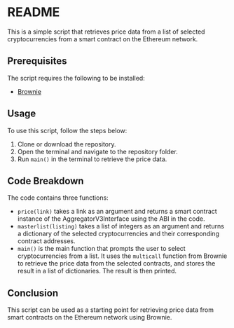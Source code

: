# README

This is a simple script that retrieves price data from a list of selected cryptocurrencies from a smart contract on the Ethereum network. 

## Prerequisites
The script requires the following to be installed:
- [Brownie](https://eth-brownie.readthedocs.io/en/stable/install.html)

## Usage
To use this script, follow the steps below:
1. Clone or download the repository.
2. Open the terminal and navigate to the repository folder.
3. Run `main()` in the terminal to retrieve the price data.

## Code Breakdown
The code contains three functions:
- `price(link)` takes a link as an argument and returns a smart contract instance of the AggregatorV3Interface using the ABI in the code.
- `masterlist(listing)` takes a list of integers as an argument and returns a dictionary of the selected cryptocurrencies and their corresponding contract addresses.
- `main()` is the main function that prompts the user to select cryptocurrencies from a list. It uses the `multicall` function from Brownie to retrieve the price data from the selected contracts, and stores the result in a list of dictionaries. The result is then printed.

## Conclusion
This script can be used as a starting point for retrieving price data from smart contracts on the Ethereum network using Brownie.
